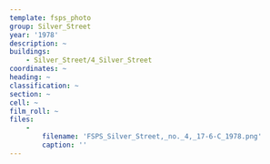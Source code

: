 ```yaml
---
template: fsps_photo
group: Silver_Street
year: '1978'
description: ~
buildings:
    - Silver_Street/4_Silver_Street
coordinates: ~
heading: ~
classification: ~
section: ~
cell: ~
film_roll: ~
files:
    -
        filename: 'FSPS_Silver_Street,_no._4,_17-6-C_1978.png'
        caption: ''
---
```

